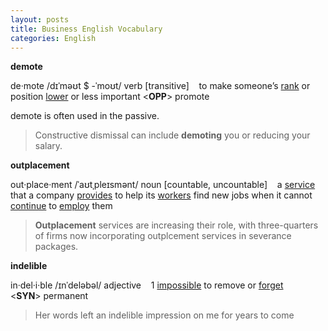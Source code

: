 ```yaml
---
layout: posts
title: Business English Vocabulary
categories: English
---
```


**demote** 

de‧mote /dɪˈməʊt $ -ˈmoʊt/ verb [transitive]    to make someone’s [rank](https://www.ldoceonline.com/dictionary/rank) or position [lower](https://www.ldoceonline.com/dictionary/lower) or less important  <**OPP**> promote 

demote is often used in the passive.

> Constructive dismissal can include **demoting** you or reducing your salary.



**outplacement**

out‧place‧ment /ˈaʊtˌpleɪsmənt/ noun [countable, uncountable]    a [service](https://www.ldoceonline.com/dictionary/service) that a company [provides](https://www.ldoceonline.com/dictionary/provide) to help its [workers](https://www.ldoceonline.com/dictionary/worker) find new jobs when it cannot [continue](https://www.ldoceonline.com/dictionary/continue) to [employ](https://www.ldoceonline.com/dictionary/employ) them

> **Outplacement** services are increasing their role, with three-quarters of firms now incorporating outplcement services in severance packages.



**indelible**

in‧del‧i‧ble /ɪnˈdeləbəl/ adjective    1 [impossible](https://www.ldoceonline.com/dictionary/impossible) to remove or [forget](https://www.ldoceonline.com/dictionary/forget)  <**SYN**> permanent 

> Her words left an indelible impression on me for years to come

